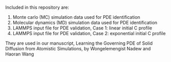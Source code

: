 Included in this repository are:
1. Monte carlo (MC) simulation data used for PDE identification
2. Molecular dynamics (MD) simulation data used for PDE identification
3. LAMMPS input file for PDE validation, Case 1: linear initial C profile
4. LAMMPS input file for PDE validation, Case 2: exponential initial C profile

They are used in our manuscript, Learning the Governing PDE of Solid Diffusion from Atomistic Simulations, by Wongelemengist Nadew and Haoran Wang

